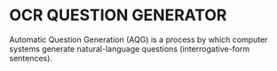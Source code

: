 # OCR QUESTION GENERATOR

Automatic Question Generation (AQG) is a process by which computer systems generate natural-language questions (interrogative-form sentences).

